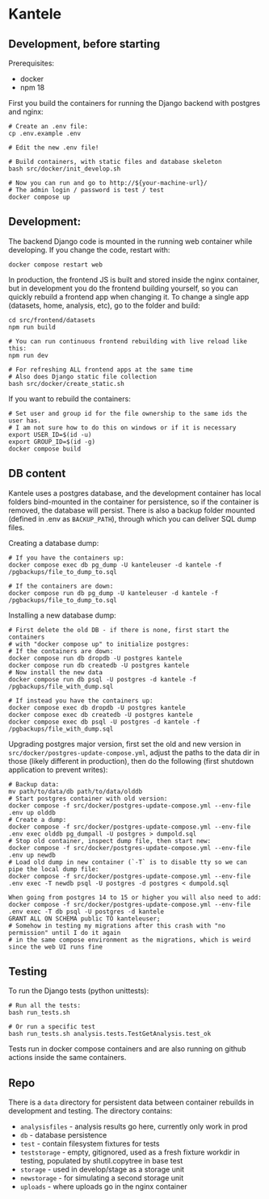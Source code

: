 # Kantele

## Development, before starting
Prerequisites:

- docker
- npm 18

First you build the containers for running the Django backend with postgres and nginx:
```
# Create an .env file:
cp .env.example .env

# Edit the new .env file!

# Build containers, with static files and database skeleton
bash src/docker/init_develop.sh

# Now you can run and go to http://${your-machine-url}/
# The admin login / password is test / test
docker compose up
```

## Development:

The backend Django code is mounted in the running web container while developing.
If you change the code, restart with:
```
docker compose restart web
```

In production, the frontend JS is built and stored inside the nginx container, but in development
you do the frontend building yourself, so you can quickly rebuild a frontend app when changing it.
To change a single app (datasets, home, analysis, etc), go to the folder and build:
```
cd src/frontend/datasets
npm run build

# You can run continuous frontend rebuilding with live reload like this:
npm run dev

# For refreshing ALL frontend apps at the same time
# Also does Django static file collection
bash src/docker/create_static.sh
```

If you want to rebuild the containers:
```
# Set user and group id for the file ownership to the same ids the user has.
# I am not sure how to do this on windows or if it is necessary
export USER_ID=$(id -u)
export GROUP_ID=$(id -g)
docker compose build
```

## DB content

Kantele uses a postgres database, and the development container has local folders
bind-mounted in the container for persistence, so if the container is removed, the
database will persist. There is also a backup folder mounted (defined in .env
as `BACKUP_PATH`), through which you can deliver SQL dump files.

Creating a database dump:
```
# If you have the containers up:
docker compose exec db pg_dump -U kanteleuser -d kantele -f /pgbackups/file_to_dump_to.sql

# If the containers are down:
docker compose run db pg_dump -U kanteleuser -d kantele -f /pgbackups/file_to_dump_to.sql
```

Installing a new database dump:
```
# First delete the old DB - if there is none, first start the containers 
# with "docker compose up" to initialize postgres:
# If the containers are down:
docker compose run db dropdb -U postgres kantele
docker compose run db createdb -U postgres kantele
# Now install the new data
docker compose run db psql -U postgres -d kantele -f /pgbackups/file_with_dump.sql

# If instead you have the containers up:
docker compose exec db dropdb -U postgres kantele
docker compose exec db createdb -U postgres kantele
docker compose exec db psql -U postgres -d kantele -f /pgbackups/file_with_dump.sql
```

Upgrading postgres major version, first set the old and new version in `src/docker/postgres-update-compose.yml`,
adjust the paths to the data dir in those (likely different in production),
then do the following (first shutdown application to prevent writes):
```
# Backup data:
mv path/to/data/db path/to/data/olddb
# Start postgres container with old version:
docker compose -f src/docker/postgres-update-compose.yml --env-file .env up olddb
# Create a dump:
docker compose -f src/docker/postgres-update-compose.yml --env-file .env exec olddb pg_dumpall -U postgres > dumpold.sql
# Stop old container, inspect dump file, then start new:
docker compose -f src/docker/postgres-update-compose.yml --env-file .env up newdb
# Load old dump in new container (`-T` is to disable tty so we can pipe the local dump file:
docker compose -f src/docker/postgres-update-compose.yml --env-file .env exec -T newdb psql -U postgres -d postgres < dumpold.sql    

When going from postgres 14 to 15 or higher you will also need to add:
docker compose -f src/docker/postgres-update-compose.yml --env-file .env exec -T db psql -U postgres -d kantele
GRANT ALL ON SCHEMA public TO kanteleuser; 
# Somehow in testing my migrations after this crash with "no permission" until I do it again
# in the same compose environment as the migrations, which is weird since the web UI runs fine
```


## Testing

To run the Django tests (python unittests):
```
# Run all the tests:
bash run_tests.sh

# Or run a specific test
bash run_tests.sh analysis.tests.TestGetAnalysis.test_ok
```

Tests run in docker compose containers and are also running on github actions inside the same containers.


## Repo
There is a `data` directory for persistent data between container rebuilds in
development and testing. The directory contains:
- `analysisfiles` - analysis results go here, currently only work in prod
- `db` - database persistence
- `test` - contain filesystem fixtures for tests
- `teststorage` - empty, gitignored, used as a fresh fixture workdir in testing, populated by shutil.copytree in base test
- `storage` - used in develop/stage as a storage unit
- `newstorage` - for simulating a second storage unit
- `uploads` - where uploads go in the nginx container
